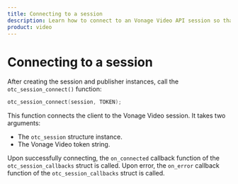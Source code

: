 ```yaml
--- 
title: Connecting to a session 
description: Learn how to connect to an Vonage Video API session so that participants can use audio, video, and messaging functionality in your Linux application.
product: video 
---
```


# Connecting to a session

After creating the session and publisher instances, call the `otc_session_connect()` function:

```c
otc_session_connect(session, TOKEN);
```

This function connects the client to the Vonage Video session. It takes two arguments:

* The `otc_session` structure instance.
* The Vonage Video token string.

Upon successfully connecting, the `on_connected` callback function of the `otc_session_callbacks` struct is called. Upon error, the `on_error` callback function of the `otc_session_callbacks` struct is called.
